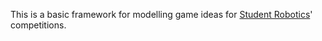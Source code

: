 This is a basic framework for modelling game ideas for
[Student Robotics](https://www.studentrobotics.org)' competitions.
